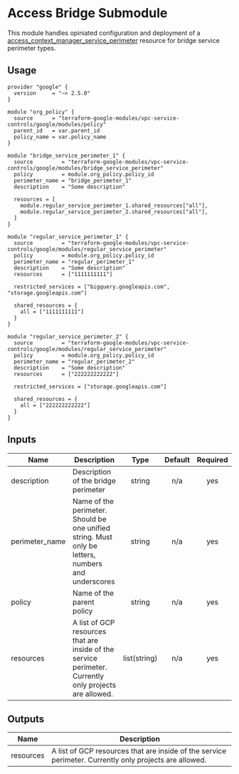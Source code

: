 # Access Bridge Submodule

This module handles opiniated configuration and deployment of a [access_context_manager_service_perimeter](https://www.terraform.io/docs/providers/google/r/access_context_manager_service_perimeter.html) resource for bridge service perimeter types.

## Usage
```hcl
provider "google" {
  version     = "~> 2.5.0"
}

module "org_policy" {
  source      = "terraform-google-modules/vpc-service-controls/google/modules/policy"
  parent_id   = var.parent_id
  policy_name = var.policy_name
}

module "bridge_service_perimeter_1" {
  source         = "terraform-google-modules/vpc-service-controls/google/modules/bridge_service_perimeter"
  policy         = module.org_policy.policy_id
  perimeter_name = "bridge_perimeter_1"
  description    = "Some description"

  resources = [
    module.regular_service_perimeter_1.shared_resources["all"],
    module.regular_service_perimeter_2.shared_resources["all"],
  ]
}

module "regular_service_perimeter_1" {
  source         = "terraform-google-modules/vpc-service-controls/google/modules/regular_service_perimeter"
  policy         = module.org_policy.policy_id
  perimeter_name = "regular_perimeter_1"
  description    = "Some description"
  resources      = ["1111111111"]

  restricted_services = ["bigquery.googleapis.com", "storage.googleapis.com"]

  shared_resources = {
    all = ["1111111111"]
  }
}

module "regular_service_perimeter_2" {
  source         = "terraform-google-modules/vpc-service-controls/google/modules/regular_service_perimeter"
  policy         = module.org_policy.policy_id
  perimeter_name = "regular_perimeter_2"
  description    = "Some description"
  resources      = ["222222222222"]

  restricted_services = ["storage.googleapis.com"]

  shared_resources = {
    all = ["222222222222"]
  }
}
```

<!-- BEGINNING OF PRE-COMMIT-TERRAFORM DOCS HOOK -->
## Inputs

| Name | Description | Type | Default | Required |
|------|-------------|:----:|:-----:|:-----:|
| description | Description of the bridge perimeter | string | n/a | yes |
| perimeter\_name | Name of the perimeter. Should be one unified string. Must only be letters, numbers and underscores | string | n/a | yes |
| policy | Name of the parent policy | string | n/a | yes |
| resources | A list of GCP resources that are inside of the service perimeter. Currently only projects are allowed. | list(string) | n/a | yes |

## Outputs

| Name | Description |
|------|-------------|
| resources | A list of GCP resources that are inside of the service perimeter. Currently only projects are allowed. |

<!-- END OF PRE-COMMIT-TERRAFORM DOCS HOOK -->
